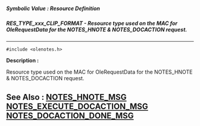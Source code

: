 ##### Symbolic Value : Resource Definition
##### RES_TYPE_xxx_CLIP_FORMAT - Resource type used on the MAC for OleRequestData for the NOTES_HNOTE & NOTES_DOCACTION request.
---
```
#include <olenotes.h>
```
**Description :**

Resource type used on the MAC for OleRequestData for the NOTES_HNOTE & 
NOTES_DOCACTION request.

**See Also :**
[NOTES_HNOTE_MSG](/reference/Data/NOTES_HNOTE_MSG)
[NOTES_EXECUTE_DOCACTION_MSG](/reference/Data/NOTES_EXECUTE_DOCACTION_MSG)
[NOTES_DOCACTION_DONE_MSG](/reference/Data/NOTES_DOCACTION_DONE_MSG)
---

